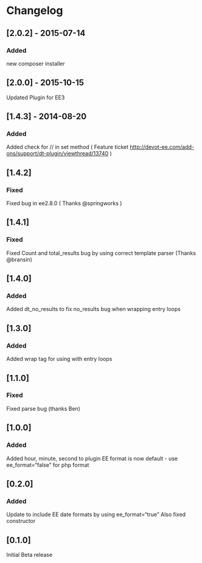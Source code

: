 # Changelog

<!-- 
## NEXT - YYYY-MM-DD
### Added for new features.
### Changed for changes in existing functionality.
### Deprecated for once-stable features removed in upcoming releases.
### Removed for deprecated features removed in this release.
### Fixed for any bug fixes.
### Security to invite users to upgrade in case of vulnerabilities.
-->

## [2.0.2] - 2015-07-14

### Added
new composer installer

## [2.0.0] - 2015-10-15

Updated Plugin for EE3

## [1.4.3] - 2014-08-20

### Added
Added check for // in set method ( Feature ticket http://devot-ee.com/add-ons/support/dt-plugin/viewthread/13740 )

## [1.4.2]

### Fixed
Fixed bug in ee2.8.0 ( Thanks @springworks )

## [1.4.1] 

### Fixed
Fixed Count and total_results bug by using correct template parser (Thanks @bransin)

## [1.4.0]

### Added
Added dt_no_results to fix no_results bug when wrapping entry loops

## [1.3.0]

### Added
Added wrap tag for using with entry loops

## [1.1.0]

### Fixed
Fixed parse bug (thanks Ben)

## [1.0.0]

### Added
Added hour, minute, second to plugin
EE format is now default - use ee_format=“false” for php format

## [0.2.0]

### Added
Update to include EE date formats by using ee_format=“true”
Also fixed constructor

## [0.1.0]

Initial Beta release
